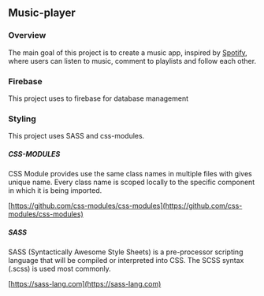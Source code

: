 ## Music-player

### Overview

The main goal of this project is to create a music app, inspired by [Spotify](https://open.spotify.com/), where users can listen to music, comment to playlists and follow each other. 

### Firebase

This project uses to firebase for database management

### Styling

This project uses SASS and css-modules.

##### CSS-MODULES

CSS Module provides use the same class names in multiple files with gives unique name. Every class name is scoped locally to the specific component in which it is being imported.

[https://github.com/css-modules/css-modules](https://github.com/css-modules/css-modules)

##### SASS

SASS (Syntactically Awesome Style Sheets) is a pre-processor scripting language that will be compiled or interpreted into CSS. The SCSS syntax (.scss) is used most commonly.

[https://sass-lang.com](https://sass-lang.com)
